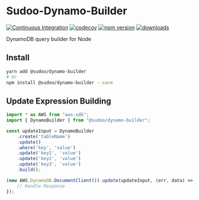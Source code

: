# Sudoo-Dynamo-Builder

[![Continuous Integration](https://github.com/SudoDotDog/Sudoo-Dynamo-Builder/actions/workflows/ci.yml/badge.svg)](https://github.com/SudoDotDog/Sudoo-Dynamo-Builder/actions/workflows/ci.yml)
[![codecov](https://codecov.io/gh/SudoDotDog/Sudoo-Dynamo-Builder/branch/master/graph/badge.svg)](https://codecov.io/gh/SudoDotDog/Sudoo-Dynamo-Builder)
[![npm version](https://badge.fury.io/js/%40sudoo%2Fdynamo-builder.svg)](https://www.npmjs.com/package/@sudoo/dynamo-builder)
[![downloads](https://img.shields.io/npm/dm/@sudoo/dynamo-builder.svg)](https://www.npmjs.com/package/@sudoo/dynamo-builder)

DynamoDB query builder for Node 

## Install

```sh
yarn add @sudoo/dynamo-builder
# Or
npm install @sudoo/dynamo-builder --save
```

## Update Expression Building

```ts
import * as AWS from "aws-sdk";
import { DynamoBuilder } from "@sudoo/dynamo-builder";

const updateInput = DynamoBuilder
    .create('tableName')
    .update()
    .where('key', 'value')
    .update('key1', 'value')
    .update('key2', 'value')
    .update('key3', 'value')
    .build();

(new AWS.DynamoDB.DocumentClient()).update(updateInput, (err, data) => {
    // Handle Response
});
```

